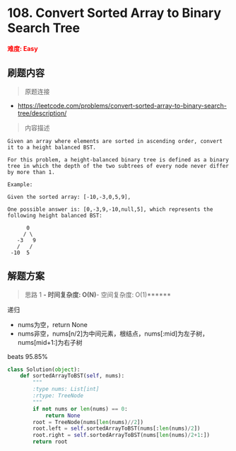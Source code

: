 # 108. Convert Sorted Array to Binary Search Tree

**<font color=red>难度: Easy</font>**

## 刷题内容

> 原题连接

* https://leetcode.com/problems/convert-sorted-array-to-binary-search-tree/description/

> 内容描述

```
Given an array where elements are sorted in ascending order, convert it to a height balanced BST.

For this problem, a height-balanced binary tree is defined as a binary tree in which the depth of the two subtrees of every node never differ by more than 1.

Example:

Given the sorted array: [-10,-3,0,5,9],

One possible answer is: [0,-3,9,-10,null,5], which represents the following height balanced BST:

      0
     / \
   -3   9
   /   /
 -10  5
```

## 解题方案

> 思路 1
******- 时间复杂度: O(N)******- 空间复杂度: O(1)******

递归

- nums为空，return None
- nums非空，nums[n/2]为中间元素，根结点，nums[:mid]为左子树， nums[mid+1:]为右子树

beats 95.85%

```python
class Solution(object):
    def sortedArrayToBST(self, nums):
        """
        :type nums: List[int]
        :rtype: TreeNode
        """
        if not nums or len(nums) == 0:
            return None
        root = TreeNode(nums[len(nums)//2])
        root.left = self.sortedArrayToBST(nums[:len(nums)/2])
        root.right = self.sortedArrayToBST(nums[len(nums)/2+1:])
        return root
```
